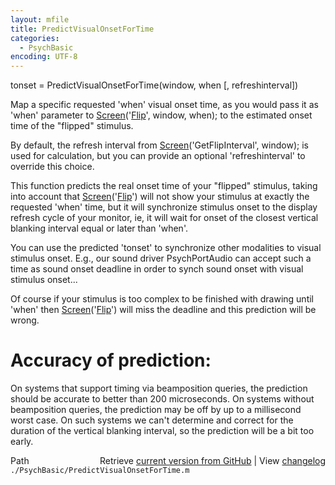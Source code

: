 ```yaml
---
layout: mfile
title: PredictVisualOnsetForTime
categories:
  - PsychBasic
encoding: UTF-8
---
```


tonset = PredictVisualOnsetForTime(window, when [, refreshinterval])

Map a specific requested 'when' visual onset time, as you would pass it as
'when' parameter to [Screen](/docs/Screen)('[Flip](/docs/Flip)', window, when); to the estimated onset
time of the "flipped" stimulus.

By default, the refresh interval from [Screen](/docs/Screen)('GetFlipInterval', window);
is used for calculation, but you can provide an optional
'refreshinterval' to override this choice.

This function predicts the real onset time of your "flipped" stimulus,
taking into account that [Screen](/docs/Screen)('[Flip](/docs/Flip)') will not show your stimulus at
exactly the requested 'when' time, but it will synchronize stimulus onset
to the display refresh cycle of your monitor, ie, it will wait for onset
of the closest vertical blanking interval equal or later than 'when'.

You can use the predicted 'tonset' to synchronize other modalities to
visual stimulus onset. E.g., our sound driver PsychPortAudio can accept
such a time as sound onset deadline in order to synch sound onset with
visual stimulus onset...

Of course if your stimulus is too complex to be finished with drawing
until 'when' then [Screen](/docs/Screen)('[Flip](/docs/Flip)') will miss the deadline and this
prediction will be wrong.

# Accuracy of prediction:

On systems that support timing via beamposition queries, the prediction
should be accurate to better than 200 microseconds. On systems without
beamposition queries, the prediction may be off by up to a millisecond
worst case. On such systems we can't determine and correct for the
duration of the vertical blanking interval, so the prediction will be a
bit too early.


<div class="code_header" style="text-align:right;">
  <span style="float:left;">Path&nbsp;&nbsp;</span> <span class="counter">Retrieve <a href=
  "https://raw.github.com/Psychtoolbox-3/Psychtoolbox-3/beta/./PsychBasic/PredictVisualOnsetForTime.m">current version from GitHub</a> | View <a href=
  "https://github.com/Psychtoolbox-3/Psychtoolbox-3/commits/beta/./PsychBasic/PredictVisualOnsetForTime.m">changelog</a></span>
</div>
<div class="code">
  <code>./PsychBasic/PredictVisualOnsetForTime.m</code>
</div>
